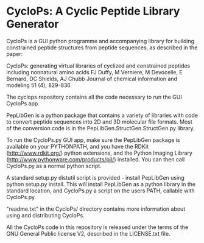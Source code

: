 CycloPs: A Cyclic Peptide Library Generator
===========
CycloPs is a GUI python programme and accompanying library for building constrained
peptide structures from peptide sequences, as described in the paper:
  
 CycloPs: generating virtual libraries of cyclized and constrained peptides including nonnatural amino acids
 FJ Duffy, M Verniere, M Devocelle, E Bernard, DC Shields, AJ Chubb
 Journal of chemical information and modeling 51 (4), 829-836

The cyclops repository contains all the code necessary to run the GUI CycloPs app.

PepLibGen is a python package that contains a variety of libraries with code 
to convert peptide sequences into 2D and 3D molecular file formats.
Most of the conversion code is in the PepLibGen.StructGen.StructGen.py library.

To run the CycloPs.py GUI app, make sure the PepLibGen package is available on your PYTHONPATH,
and you have the RDKit (http://www.rdkit.org/) python extensions, 
and the Python Imaging Library (http://www.pythonware.com/products/pil/) installed. 
You can then call CycloPs.py as a normal python script.

A standard setup.py distutil script is provided - install PepLibGen using python setup.py install.
This will install PepLibGen as a python library in the standard location, and CycloPs.py a
script on the users PATH, callable with CycloPs.py.

"readme.txt" in the CycloPs/ directory contains more information about using and distributing CycloPs.

All the CycloPs code in this repository is released under the terms of the
GNU General Public license V2, described in the LICENSE.txt file.
